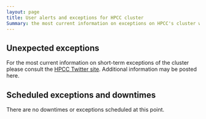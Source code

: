 ```yaml
---
layout: page
title: User alerts and exceptions for HPCC cluster
Summary: the most current information on exceptions on HPCC's cluster will be posted here or on its Twitter site (https://twitter.com/UCR_HPCC).
---
```


## Unexpected exceptions 

For the most current information on short-term exceptions of the cluster please consult the [HPCC Twitter site](https://twitter.com/UCR_HPCC). Additional information may be posted here. 

## Scheduled exceptions and downtimes

There are no downtimes or exceptions scheduled at this point.







